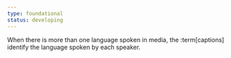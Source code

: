 ```yaml
---
type: foundational
status: developing
---
```


When there is more than one language spoken in media, the :term[captions] identify the language spoken by each speaker.
